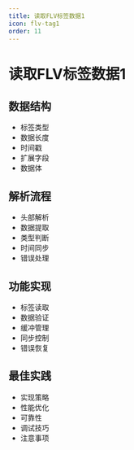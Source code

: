 ```yaml
---
title: 读取FLV标签数据1
icon: flv-tag1
order: 11
---
```


# 读取FLV标签数据1

## 数据结构
- 标签类型
- 数据长度
- 时间戳
- 扩展字段
- 数据体

## 解析流程
- 头部解析
- 数据提取
- 类型判断
- 时间同步
- 错误处理

## 功能实现
- 标签读取
- 数据验证
- 缓冲管理
- 同步控制
- 错误恢复

## 最佳实践
- 实现策略
- 性能优化
- 可靠性
- 调试技巧
- 注意事项
